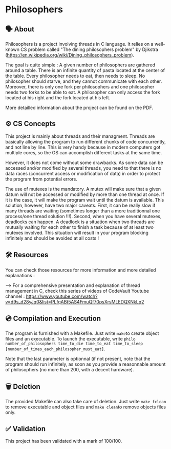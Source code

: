 # Philosophers

## 🗣️ About

Philosophers is a project involving threads in C language. It relies on a well-known CS problem called "The dining philosophers problem" by Djikstra (https://en.wikipedia.org/wiki/Dining_philosophers_problem). 

The goal is quite simple : A given number of philosophers are gathered around a table. There is an infinite quantity of pasta located at the center of the table. Every philosopher needs to eat, then needs to sleep. No philosopher should starve, and they cannot communicate with each other. Moreover, there is only one fork per philosophers and one philosopher needs two forks to be able to eat. A philosopher can only access the fork located at his right and the fork located at his left.

More detailled information about the project can be found on the PDF.

## ⚙️ CS Concepts

This project is mainly about threads and their managment. Threads are basically allowing the program to run different chunks of code concurrently, and not line by line. This is very handy because in modern computers got multiple cores, so the OS can accomplish different tasks at the same time.

However, it does not come without some drawbacks. As some data can be accessed and/or modified by several threads, you need to that there is no data races (concurrent access or modification of data) in order to protect the program from potential errors. 

The use of mutexes is the mandatory. A mutex will make sure that a given datum will not be accessed or modified by more than one thread at once. If it is the case, it will make the program wait until the datum is available. This solution, however, have two major caveats. First, it can be really slow if many threads are waiting (sometimes longer than a more traditionnal one process/one thread solution !!!). Second, when you have several mutexes, deadlocks can happen. A deadlock is a situation when two threads are mutually waiting for each other to finish a task because of at least two mutexes involved. This situation will result in your program blocking infinitely and should be avoided at all costs !

## 🛠️ Resources

You can check those resources for more information and more detailed explanations :

--> For a comprehensive presentation and explanation of thread management in C, check this series of videos of CodeVault Youtube channel : https://www.youtube.com/watch?v=d9s_d28yJq0&list=PLfqABt5AS4FmuQf70psXrsMLEDQXNkLq2

## 💿 Compilation and Execution

The program is furnished with a Makefile. Just write ```make```to create object files and an executable. To launch the executable, write ```philo number_of_philosophers time_to_die time_to_eat time_to_sleep [number_of_times_each_philosopher_must_eat]```. 

Note that the last parameter is optionnal (if not present, note that the program should run infinitely, as soon as you provide a reasonnable amount of philosophers (no more than 200, with a decent hardware).

## 🗑️ Deletion

The provided Makefile can also take care of deletion. Just write ```make fclean``` to remove executable and object files and ```make clean```to remove objects files only.

## ✅ Validation

This project has been validated with a mark of 100/100.

